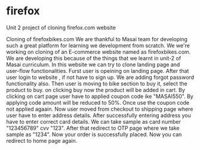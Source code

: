 # firefox
Unit 2 project of cloning firefox.com website
   
   Cloning of firefoxbikes.com
    We are thankful to Masai team for developing such a great platform for learning we development from scratch.
  We we're working on cloning of an E-commerce website named as firefoxbikes.com. 
  We are developing this because of the things that we learnt in unit-2 of Masai curriculum.
In this website we can try to clone landing page and user-flow functionalities.
Furst user is opeining on landing page. After that user login to website , if not have to sign up. We are adding forgot password functionality also.
Then user is moving to bike section to buy it, select the product to buy. on clicking buy now the product will be added in cart.
By clicking on cart page user have to applied coupon code ike "MASAI550".
By applying code amount will be reduced to 50%. Once use the coupon code not applied agaain.
Now user moved from checkout to shipping page where user have to enter address details. 
After successfully entering address you have to enter correct card details. We can take sample as card number "123456789" cvv "123". 
After that redirect to OTP page where we take sample as "1234". Now your order is successfully placed. Now you can redirect to home page again.
